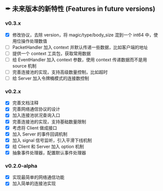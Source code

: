 ## ✒ 未来版本的新特性 (Features in future versions)

### v0.3.x

* [x] 修改协议，去除 version，将 magic/type/body_size 混到一个 int64 中，使用位操作处理数值
* [ ] PacketHandler 加入 context 并默认传递一些数据，比如客户端的地址
* [ ] 提供一个 context 工具包，获取常用数据
* [ ] 给 EventHandler 加入 context 参数，使用 context 传递数据而不是用 source 机制
* [ ] 完善连接池的实现，支持高级数量控制，比如超时
* [ ] 给 Server 加入令牌桶模式的连接数控制

### v0.2.x

* [x] 完善文档注释
* [x] 完善网络通信协议的设计
* [x] 加入连接池状况查询入口
* [x] 完善连接池的实现，支持基础数量限制
* [x] 考虑将 Client 做成接口
* [x] 加入 Server 的事件回调机制
* [x] 加入 signal 信号监听，引入平滑下线机制
* [x] 给 Client 和 Server 加入 option 机制
* [x] 抽象事件处理器，配置默认事件处理器

### v0.2.0-alpha

* [x] 实现最简单的网络通信功能
* [x] 加入简单的连接池实现